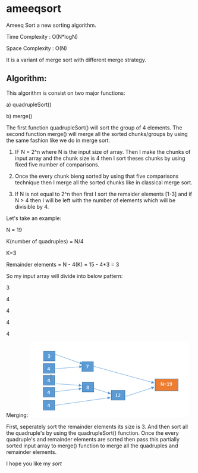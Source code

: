 # ameeqsort
Ameeq Sort a new sorting algorithm.

Time Complexity : O(N*logN)

Space Complexity : O(N)

It is a variant of merge sort with different merge strategy.

Algorithm:
---------------

This algorithm is consist on two major functions:

a) quadrupleSort()

b) merge()

The first function quadrupleSort() will sort the group of 4 elements. The second function merge() will merge all the sorted chunks/groups by using the same fashion like we do in merge sort.

1) IF N = 2^n where N is the input size of array. Then I make the chunks of input array and the chunk size is 4 then I sort theses chunks by using fixed five number of comparisons.   

2) Once the every chunk bieng sorted by using that five comparisons technique then I merge all the sorted chunks like in classical merge sort.

3) If N is not equal to 2^n then first I sort the remaider elements [1-3] and if N > 4 then I will be left with the number of elements which will be divisible by 4.

Let's take an example:

N = 19

K(number of quadruples) = N/4 

K=3

Remainder elements = N - 4(K) = 15 - 4*3 = 3

So my input array will divide into below pattern:


3

4

4

4

4

Merging:
![Image of Merging](https://github.com/ameekkhan/ameeqsort/blob/master/Capture.PNG)
















First, seperately sort the remainder elements its size is 3. And then sort all the quadruple's by using the quadrupleSort() function. Once the every quadruple's and remainder elements are sorted then pass this partially sorted input array to merge() function to merge all the quadruples and remainder elements.

I hope you like my *sort*

